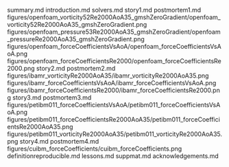 summary.md
introduction.md
solvers.md
story1.md
postmortem1.md
figures/openfoam_vorticity52Re2000AoA35_gmshZeroGradient/openfoam_vorticity52Re2000AoA35_gmshZeroGradient.png
figures/openfoam_pressure53Re2000AoA35_gmshZeroGradient/openfoam_pressureRe2000AoA35_gmshZeroGradient.png
figures/openfoam_forceCoefficientsVsAoA/openfoam_forceCoefficientsVsAoA.png
figures/openfoam_forceCoefficientsRe2000/openfoam_forceCoefficientsRe2000.png
story2.md
postmortem2.md
figures/ibamr_vorticityRe2000AoA35/ibamr_vorticityRe2000AoA35.png
figures/ibamr_forceCoefficientsVsAoA/ibamr_forceCoefficientsVsAoA.png
figures/ibamr_forceCoefficientsRe2000/ibamr_forceCoefficientsRe2000.png
story3.md
postmortem3.md
figures/petibm011_forceCoefficientsVsAoA/petibm011_forceCoefficientsVsAoA.png
figures/petibm011_forceCoefficientsRe2000AoA35/petibm011_forceCoefficientsRe2000AoA35.png
figures/petibm011_vorticityRe2000AoA35/petibm011_vorticityRe2000AoA35.png
story4.md
postmortem4.md
figures/cuibm_forceCoefficients/cuibm_forceCoefficients.png
definitionreproducible.md
lessons.md
suppmat.md
acknowledgements.md
